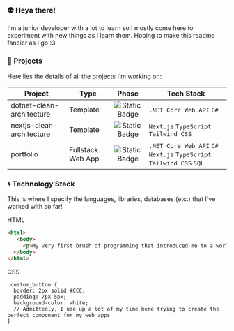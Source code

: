 ### :alien: Heya there!
I'm a junior developer with a lot to learn so I mostly come here to experiment with new things as I learn them. Hoping to make this readme fancier as I go :3 

### :dart: Projects
Here lies the details of all the projects I'm working on:

| Project | Type | Phase | Tech Stack |
| ------- | ---- | :------: | ---------- |
| dotnet-clean-architecture | Template | ![Static Badge](https://img.shields.io/badge/research-%234c94e2) | `.NET Core Web API` `C#` |
nextjs-clean-architecture | Template | ![Static Badge](https://img.shields.io/badge/research-%234c94e2) | `Next.js` `TypeScript` `Tailwind CSS` |
portfolio | Fullstack Web App | ![Static Badge](https://img.shields.io/badge/pending-%23db82c9) | `.NET Core Web API` `C#` `Next.js` `TypeScript` `Tailwind CSS` `SQL` |

### :cyclone: Technology Stack
This is where I specify the languages, libraries, databases (etc.) that I've worked with so far!

HTML

```HTML
<html>
   <body>
     <p>My very first brush of programming that introduced me to a world of possibilities</p>
  </body>
</html>
```

CSS
```
.custom_button {
  border: 2px solid #CCC;
  padding: 7px 5px;
  background-color: white;
  // Admittedly, I use up a lot of my time here trying to create the perfect component for my web apps
}
```